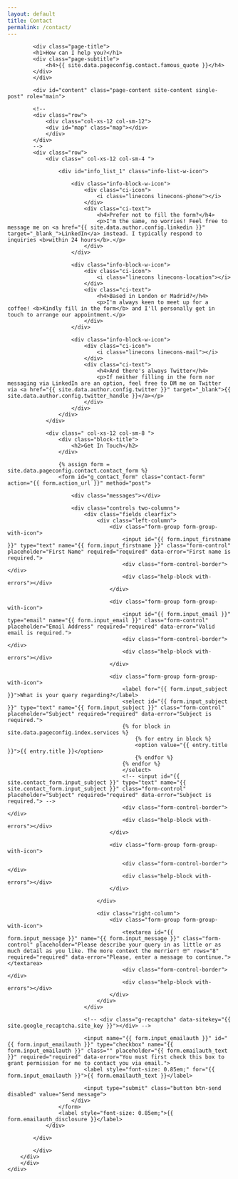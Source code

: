 ```yaml
---
layout: default
title: Contact
permalink: /contact/
---
```


<div id="main" class="site-main">
        <div id="main-content" class="single-page-content">
        <div id="primary" class="content-area">

            <div class="page-title">
            <h1>How can I help you?</h1>
            <div class="page-subtitle">
                <h4>{{ site.data.pageconfig.contact.famous_quote }}</h4>
            </div>
            </div>

            <div id="content" class="page-content site-content single-post" role="main">

            <!--
            <div class="row">
                <div class="col-xs-12 col-sm-12">
                <div id="map" class="map"></div>
                </div>
            </div>
            -->
            <div class="row">
                <div class=" col-xs-12 col-sm-4 ">
                    
                    <div id="info_list_1" class="info-list-w-icon">

                        <div class="info-block-w-icon">
                            <div class="ci-icon">
                                <i class="linecons linecons-phone"></i>
                            </div>
                            <div class="ci-text">
                                <h4>Prefer not to fill the form?</h4>
                                <p>I'm the same, no worries! Feel free to message me on <a href="{{ site.data.author.config.linkedin }}" target="_blank_">LinkedIn</a> instead. I typically respond to  inquiries <b>within 24 hours</b>.</p>
                            </div>
                        </div>

                        <div class="info-block-w-icon">
                            <div class="ci-icon">
                                <i class="linecons linecons-location"></i>
                            </div>
                            <div class="ci-text">
                                <h4>Based in London or Madrid?</h4>
                                <p>I'm always keen to meet up for a coffee! <b>Kindly fill in the form</b> and I'll personally get in touch to arrange our appointment.</p>
                            </div>
                        </div>
                        
                        <div class="info-block-w-icon">
                            <div class="ci-icon">
                                <i class="linecons linecons-mail"></i>
                            </div>
                            <div class="ci-text">
                                <h4>And there's always Twitter</h4>
                                <p>If neither filling in the form nor messaging via LinkedIn are an option, feel free to DM me on Twitter via <a href="{{ site.data.author.config.twitter }}" target="_blank">{{ site.data.author.config.twitter_handle }}</a></p>
                            </div>
                        </div>
                    </div>
                </div>

                <div class=" col-xs-12 col-sm-8 ">
                    <div class="block-title">
                        <h2>Get In Touch</h2>
                    </div>

                    {% assign form = site.data.pageconfig.contact.contact_form %}
                    <form id="g_contact_form" class="contact-form" action="{{ form.action_url }}" method="post">

                        <div class="messages"></div>

                        <div class="controls two-columns">
                            <div class="fields clearfix">
                                <div class="left-column">
                                    <div class="form-group form-group-with-icon">
                                        <input id="{{ form.input_firstname }}" type="text" name="{{ form.input_firstname }}" class="form-control" placeholder="First Name" required="required" data-error="First name is required.">
                                        <div class="form-control-border"></div>
                                        <div class="help-block with-errors"></div>
                                    </div>

                                    <div class="form-group form-group-with-icon">
                                        <input id="{{ form.input_email }}" type="email" name="{{ form.input_email }}" class="form-control" placeholder="Email Address" required="required" data-error="Valid email is required.">
                                        <div class="form-control-border"></div>
                                        <div class="help-block with-errors"></div>
                                    </div>

                                    <div class="form-group form-group-with-icon">
                                        <label for="{{ form.input_subject }}">What is your query regarding?</label>
                                        <select id="{{ form.input_subject }}" type="text" name="{{ form.input_subject }}" class="form-control" placeholder="Subject" required="required" data-error="Subject is required.">
                                        {% for block in site.data.pageconfig.index.services %}
                                            {% for entry in block %}
                                            <option value="{{ entry.title }}">{{ entry.title }}</option>
                                            {% endfor %}
                                        {% endfor %}
                                        </select>
                                        <!-- <input id="{{ site.contact_form.input_subject }}" type="text" name="{{ site.contact_form.input_subject }}" class="form-control" placeholder="Subject" required="required" data-error="Subject is required."> -->
                                        <div class="form-control-border"></div>
                                        <div class="help-block with-errors"></div>
                                    </div>

                                    <div class="form-group form-group-with-icon">
                                        
                                        <div class="form-control-border"></div>
                                        <div class="help-block with-errors"></div>
                                    </div>

                                </div>

                                <div class="right-column">
                                    <div class="form-group form-group-with-icon">
                                        <textarea id="{{ form.input_message }}" name="{{ form.input_message }}" class="form-control" placeholder="Please describe your query in as little or as much detail as you like. The more context the merrier! 🤓" rows="8" required="required" data-error="Please, enter a message to continue."></textarea>
                                        <div class="form-control-border"></div>
                                        <div class="help-block with-errors"></div>
                                    </div>
                                </div>
                            </div>

                            <!-- <div class="g-recaptcha" data-sitekey="{{ site.google_recaptcha.site_key }}"></div> -->
            
                            <input name="{{ form.input_emailauth }}" id="{{ form.input_emailauth }}" type="checkbox" name="{{ form.input_emailauth }}" class="" placeholder="{{ form.emailauth_text }}" required="required" data-error="You must first check this box to grant permission for me to contact you via email.">
                            <label style="font-size: 0.85em;" for="{{ form.input_emailauth }}">{{ form.emailauth_text }}</label>

                            <input type="submit" class="button btn-send disabled" value="Send message">
                        </div>
                    </form>
                    <label style="font-size: 0.85em;">{{ form.emailauth_disclosure }}</label>
                </div>

            </div>

            </div>
        </div>
        </div>
    </div>